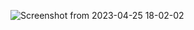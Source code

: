 ![Screenshot from 2023-04-25 18-02-02](https://user-images.githubusercontent.com/107407612/234336390-3f00f65a-871a-40ab-ae16-ed2f5f464a95.png)
